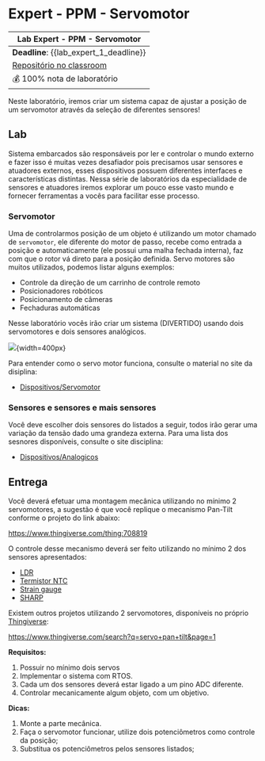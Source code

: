 # Expert - PPM - Servomotor

| Lab Expert - PPM - Servomotor                                |
| ------------------------------------------------------------ |
| **Deadline**: {{lab_expert_1_deadline}}                |
| [Repositório no classroom]({{lab_expert_1_classroom}}) |
| 💰 100% nota de laboratório                                   |

Neste laboratório, iremos criar um sistema capaz de ajustar a posição de um servomotor através da seleção de diferentes sensores!

## Lab

Sistema embarcados são responsáveis por ler e controlar o mundo externo e fazer isso é muitas vezes desafiador pois precisamos usar sensores e atuadores externos, esses dispositivos possuem diferentes interfaces e características distintas. Nessa série de laboratórios da especialidade de sensores e atuadores iremos explorar um pouco esse vasto mundo e fornecer ferramentas a vocês para facilitar esse processo.  

### Servomotor

Uma de controlarmos posição de um objeto é utilizando um motor chamado de `servomotor`, ele diferente do motor de passo, recebe como entrada a posição e automaticamente (ele possui uma malha fechada interna), faz com que o rotor vá direto para a posição definida. Servo motores são muitos utilizados, podemos listar alguns exemplos:

- Controle da direção de um carrinho de controle remoto
- Posicionadores robóticos
- Posicionamento de câmeras
- Fechaduras automáticas

Nesse laboratório vocês irão criar um sistema (DIVERTIDO) usando dois servomotores e dois sensores analógicos. 

![](https://m.media-amazon.com/images/I/61zmykS365L._AC_SL1500_.jpg){width=400px}

Para entender como o servo motor funciona, consulte o material no site da disiplina:

- [Dispositivos/Servomotor](/site/dispositivos/servo)

### Sensores e sensores e mais sensores

Você deve escolher dois sensores do listados a seguir, todos irão gerar uma variação da tensão dado uma grandeza externa. Para uma lista dos sesnores disponíveis, consulte o site disciplina:

- [Dispositivos/Analogicos](/site/dispositivos/analogicos)

## Entrega

Você deverá efetuar uma montagem mecânica utilizando no mínimo 2 servomotores, a sugestão é que você replique o mecanismo Pan-Tilt conforme o projeto do link abaixo:

https://www.thingiverse.com/thing:708819



O controle desse mecanismo deverá ser feito utilizando no mínimo 2 dos sensores apresentados:

- [LDR](https://insper-embarcados.github.io/site/dispositivos/analogicos/#ldr)
- [Termistor NTC](https://insper-embarcados.github.io/site/dispositivos/analogicos/#termistor-ntc)
- [Strain gauge](https://insper-embarcados.github.io/site/dispositivos/analogicos/#strain-gauge)
- [SHARP](https://insper-embarcados.github.io/site/dispositivos/analogicos/#sharp)



Existem outros projetos utilizando 2 servomotores, disponíveis no próprio [Thingiverse](https://www.thingiverse.com/):

https://www.thingiverse.com/search?q=servo+pan+tilt&page=1



**Requisitos:**

1. Possuir no mínimo dois servos
1. Implementar o sistema com RTOS.
2. Cada um dos sensores deverá estar ligado a um pino ADC diferente.
3. Controlar mecanicamente algum objeto, com um objetivo.

**Dicas:**

1. Monte a parte mecânica.
1. Faça o servomotor funcionar, utilize dois potenciômetros como controle da posição;
1. Substitua os potenciômetros pelos sensores listados;
